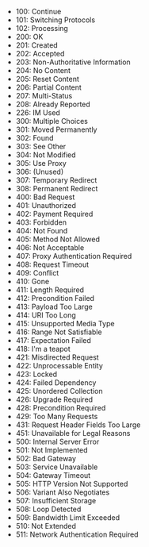 * 100: Continue
* 101: Switching Protocols
* 102: Processing
* 200: OK
* 201: Created
* 202: Accepted
* 203: Non-Authoritative Information
* 204: No Content
* 205: Reset Content
* 206: Partial Content
* 207: Multi-Status
* 208: Already Reported
* 226: IM Used
* 300: Multiple Choices
* 301: Moved Permanently
* 302: Found
* 303: See Other
* 304: Not Modified
* 305: Use Proxy
* 306: (Unused)
* 307: Temporary Redirect
* 308: Permanent Redirect
* 400: Bad Request
* 401: Unauthorized
* 402: Payment Required
* 403: Forbidden
* 404: Not Found
* 405: Method Not Allowed
* 406: Not Acceptable
* 407: Proxy Authentication Required
* 408: Request Timeout
* 409: Conflict
* 410: Gone
* 411: Length Required
* 412: Precondition Failed
* 413: Payload Too Large
* 414: URI Too Long
* 415: Unsupported Media Type
* 416: Range Not Satisfiable
* 417: Expectation Failed
* 418: I'm a teapot
* 421: Misdirected Request
* 422: Unprocessable Entity
* 423: Locked
* 424: Failed Dependency
* 425: Unordered Collection
* 426: Upgrade Required
* 428: Precondition Required
* 429: Too Many Requests
* 431: Request Header Fields Too Large
* 451: Unavailable for Legal Reasons
* 500: Internal Server Error
* 501: Not Implemented
* 502: Bad Gateway
* 503: Service Unavailable
* 504: Gateway Timeout
* 505: HTTP Version Not Supported
* 506: Variant Also Negotiates
* 507: Insufficient Storage
* 508: Loop Detected
* 509: Bandwidth Limit Exceeded
* 510: Not Extended
* 511: Network Authentication Required
